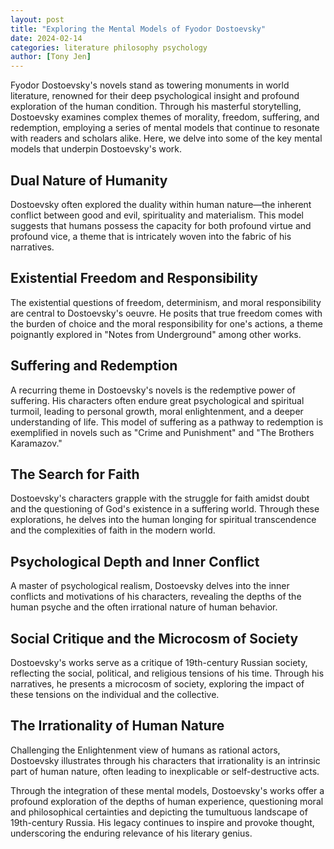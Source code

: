 ```yaml
---
layout: post
title: "Exploring the Mental Models of Fyodor Dostoevsky"
date: 2024-02-14
categories: literature philosophy psychology
author: [Tony Jen]
---
```


Fyodor Dostoevsky's novels stand as towering monuments in world literature, renowned for their deep psychological insight and profound exploration of the human condition. Through his masterful storytelling, Dostoevsky examines complex themes of morality, freedom, suffering, and redemption, employing a series of mental models that continue to resonate with readers and scholars alike. Here, we delve into some of the key mental models that underpin Dostoevsky's work.

## Dual Nature of Humanity
Dostoevsky often explored the duality within human nature—the inherent conflict between good and evil, spirituality and materialism. This model suggests that humans possess the capacity for both profound virtue and profound vice, a theme that is intricately woven into the fabric of his narratives.

## Existential Freedom and Responsibility
The existential questions of freedom, determinism, and moral responsibility are central to Dostoevsky's oeuvre. He posits that true freedom comes with the burden of choice and the moral responsibility for one's actions, a theme poignantly explored in "Notes from Underground" among other works.

## Suffering and Redemption
A recurring theme in Dostoevsky's novels is the redemptive power of suffering. His characters often endure great psychological and spiritual turmoil, leading to personal growth, moral enlightenment, and a deeper understanding of life. This model of suffering as a pathway to redemption is exemplified in novels such as "Crime and Punishment" and "The Brothers Karamazov."

## The Search for Faith
Dostoevsky's characters grapple with the struggle for faith amidst doubt and the questioning of God's existence in a suffering world. Through these explorations, he delves into the human longing for spiritual transcendence and the complexities of faith in the modern world.

## Psychological Depth and Inner Conflict
A master of psychological realism, Dostoevsky delves into the inner conflicts and motivations of his characters, revealing the depths of the human psyche and the often irrational nature of human behavior.

## Social Critique and the Microcosm of Society
Dostoevsky's works serve as a critique of 19th-century Russian society, reflecting the social, political, and religious tensions of his time. Through his narratives, he presents a microcosm of society, exploring the impact of these tensions on the individual and the collective.

## The Irrationality of Human Nature
Challenging the Enlightenment view of humans as rational actors, Dostoevsky illustrates through his characters that irrationality is an intrinsic part of human nature, often leading to inexplicable or self-destructive acts.

Through the integration of these mental models, Dostoevsky's works offer a profound exploration of the depths of human experience, questioning moral and philosophical certainties and depicting the tumultuous landscape of 19th-century Russia. His legacy continues to inspire and provoke thought, underscoring the enduring relevance of his literary genius.
